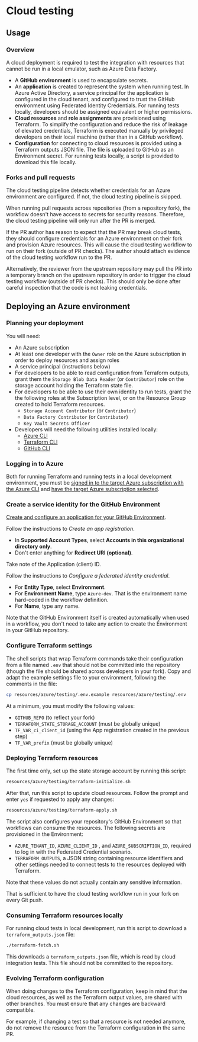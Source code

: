 # Cloud testing

## Usage

### Overview

A cloud deployment is required to test the integration with resources that cannot be run in a local emulator, such as Azure Data Factory.

- A **GitHub environment** is used to encapsulate secrets.
- An **application** is created to represent the system when running test. In Azure Active Directory, a service principal for the application is configured in the cloud tenant, and configured to trust the GitHub environment using Federated Identity Credentials. For running tests locally, developers should be assigned equivalent or higher permissions.
- **Cloud resources** and **role assignments** are provisioned using Terraform. To simplify the configuration and reduce the risk of leakage of elevated credentials, Terraform is executed manually by privileged developers on their local machine (rather than in a GitHub workflow).
- **Configuration** for connecting to cloud resources is provided using a Terraform outputs JSON file. The file is uploaded to GitHub as an Environment secret. For running tests locally, a script is provided to download this file locally.

### Forks and pull requests

The cloud testing pipeline detects whether credentials for an Azure environment are configured. If not, the cloud testing pipeline is skipped.

When running pull requests across repositories (from a repository fork), the workflow doesn't have access to secrets for security reasons. Therefore, the cloud testing pipeline will only run after the PR is merged.

If the PR author has reason to expect that the PR may break cloud tests, they should configure credentials for an Azure environment on their fork and provision Azure resources. This will cause the cloud testing workflow to run on their fork (outside of PR checks). The author should attach evidence of the cloud testing workflow run to the PR.

Alternatively, the reviewer from the upstream repository may pull the PR into a temporary branch on the upstream repository in order to trigger the cloud testing workflow (outside of PR checks). This should only be done after careful inspection that the code is not leaking credentials.

## Deploying an Azure environment

### Planning your deployment

You will need:

- An Azure subscription
- At least one developer with the `Owner` role on the Azure subscription in order to deploy resources and assign roles
- A service principal (instructions below)
- For developers to be able to read configuration from Terraform outputs, grant them the `Storage Blob Data Reader` (or `Contributor`) role on the storage account holding the Terraform state file.
- For developers to be able to use their own identity to run tests, grant the the following roles at the Subscription level, or on the Resource Group created to hold Terraform resources.
  - `Storage Account Contributor` (or `Contributor`)
  - `Data Factory Contributor` (or `Contributor`)
  - `Key Vault Secrets Officer`
- Developers will need the following utilities installed locally:
  - [Azure CLI](https://docs.microsoft.com/cli/azure/install-azure-cli)
  - [Terraform CLI](https://learn.hashicorp.com/tutorials/terraform/install-cli)
  - [GitHub CLI](https://cli.github.com)

### Logging in to Azure

Both for running Terraform and running tests in a local development environment, you must be [signed in to the target Azure subscription with the Azure CLI](https://docs.microsoft.com/cli/azure/authenticate-azure-cli) and [have the target Azure subscription selected](https://docs.microsoft.com/cli/azure/manage-azure-subscriptions-azure-cli).

### Create a service identity for the GitHub Environment

[Create and configure an application for your GitHub Environment](https://docs.microsoft.com/azure/active-directory/develop/workload-identity-federation-create-trust-github).

Follow the instructions to *Create an app registration*.

- In **Supported Account Types**, select **Accounts in this organizational directory only**.
- Don't enter anything for **Redirect URI (optional)**.

Take note of the Application (client) ID.

Follow the instructions to *Configure a federated identity credential*.

- For **Entity Type**, select **Environment**.
- For **Environment Name**, type `Azure-dev`. That is the environment name hard-coded in the workflow definition.
- For **Name**, type any name.

Note that the GitHub Environment itself is created automatically when used in a workflow, you don't need to take any action to create the Environment in your GitHub repository.

### Configure Terraform settings

The shell scripts that wrap Terraform commands take their configuration from a file named `.env` that should not be committed into the repository (though the file should be shared across developers in your fork). Copy and adapt the example settings file to your environment, following the comments in the file:

```bash
cp resources/azure/testing/.env.example resources/azure/testing/.env
```

At a minimum, you must modify the following values:

- `GITHUB_REPO` (to reflect your fork)
- `TERRAFORM_STATE_STORAGE_ACCOUNT` (must be globally unique)
- `TF_VAR_ci_client_id` (using the App registration created in the previous step)
- `TF_VAR_prefix` (must be globally unique)

### Deploying Terraform resources

The first time only, set up the state storage account by running this script:

```bash
resources/azure/testing/terraform-initialize.sh
```

After that, run this script to update cloud resources. Follow the prompt and enter `yes` if requested to apply any changes:

```bash
resources/azure/testing/terraform-apply.sh
```

The script also configures your repository's GitHub Environment so that workflows can consume the resources. The following secrets are provisioned in the Environment:

- `AZURE_TENANT_ID`, `AZURE_CLIENT_ID` , and `AZURE_SUBSCRIPTION_ID`, required to log in with the Federated Credential scenario.
- `TERRAFORM_OUTPUTS`, a JSON string containing resource identifiers and other settings needed to connect tests to the resources deployed with Terraform.

Note that these values do not actually contain any sensitive information.

That is sufficient to have the cloud testing workflow run in your fork on every Git push.

### Consuming Terraform resources locally

For running cloud tests in local development, run this script to download a `terraform_outputs.json` file:

```bash
./terraform-fetch.sh
```

This downloads a `terraform_outputs.json` file, which is read by cloud integration tests. This file should not be committed to the repository.

### Evolving Terraform configuration

When doing changes to the Terraform configuration, keep in mind that the cloud resources, as well as the Terraform output values, are shared with other branches. You must ensure that any changes are backward compatible.

For example, if changing a test so that a resource is not needed anymore, do not remove the resource from the Terraform configuration in the same PR.
